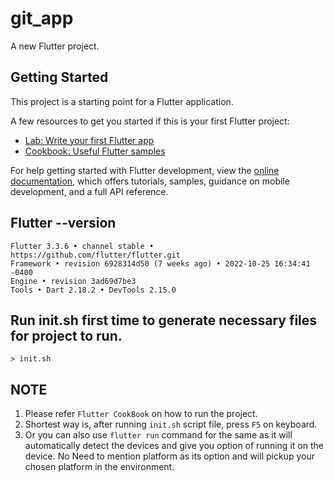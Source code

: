 # git_app

A new Flutter project.

## Getting Started

This project is a starting point for a Flutter application.

A few resources to get you started if this is your first Flutter project:

- [Lab: Write your first Flutter app](https://docs.flutter.dev/get-started/codelab)
- [Cookbook: Useful Flutter samples](https://docs.flutter.dev/cookbook)

For help getting started with Flutter development, view the
[online documentation](https://docs.flutter.dev/), which offers tutorials,
samples, guidance on mobile development, and a full API reference.

## Flutter --version

```
Flutter 3.3.6 • channel stable • https://github.com/flutter/flutter.git  
Framework • revision 6928314d50 (7 weeks ago) • 2022-10-25 16:34:41 -0400
Engine • revision 3ad69d7be3
Tools • Dart 2.18.2 • DevTools 2.15.0
```

## Run init.sh first time to generate necessary files for project to run.

```
> init.sh
```

## NOTE

1) Please refer `Flutter CookBook` on how to run the project.
2) Shortest way is, after running `init.sh` script file, press `F5` on keyboard.
3) Or you can also use `flutter run` command for the same as it will automatically detect the devices and give you option of running it on the device. No Need to mention platform as its option and will pickup your chosen platform in the environment. 
